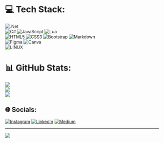 # 💻 Tech Stack:
![.Net](https://img.shields.io/badge/.NET-5C2D91?style=for-the-badge&logo=.net&logoColor=white)<br/>
![C#](https://img.shields.io/badge/c%23-%23239120.svg?style=for-the-badge&logo=c-sharp&logoColor=white) ![JavaScript](https://img.shields.io/badge/javascript-%23323330.svg?style=for-the-badge&logo=javascript&logoColor=%23F7DF1E) ![Lua](https://img.shields.io/badge/lua-%232C2D72.svg?style=for-the-badge&logo=lua&logoColor=white)<br/> 
![HTML5](https://img.shields.io/badge/html5-%23E34F26.svg?style=for-the-badge&logo=html5&logoColor=white) ![CSS3](https://img.shields.io/badge/css3-%231572B6.svg?style=for-the-badge&logo=css3&logoColor=white) ![Bootstrap](https://img.shields.io/badge/bootstrap-%23563D7C.svg?style=for-the-badge&logo=bootstrap&logoColor=white) ![Markdown](https://img.shields.io/badge/markdown-%23000000.svg?style=for-the-badge&logo=markdown&logoColor=white)<br/>
![Figma](https://img.shields.io/badge/figma-%23F24E1E.svg?style=for-the-badge&logo=figma&logoColor=white) ![Canva](https://img.shields.io/badge/Canva-%2300C4CC.svg?style=for-the-badge&logo=Canva&logoColor=white)<br/>
![LINUX](https://img.shields.io/badge/Linux-FCC624?style=for-the-badge&logo=linux&logoColor=black)
<br/>
# 📊 GitHub Stats:
![](https://github-readme-stats.vercel.app/api?username=uygardgn&theme=blue-green&hide_border=false&include_all_commits=true&count_private=false) 
<br/>
![](https://github-readme-streak-stats.herokuapp.com/?user=uygardgn&theme=blue-green&hide_border=false)
<br/>
![](https://github-readme-stats.vercel.app/api/top-langs/?username=uygardgn&theme=blue-green&hide_border=false&include_all_commits=true&count_private=false&layout=compact)
<br/>
## 🌐 Socials:
[![Instagram](https://img.shields.io/badge/Instagram-%23E4405F.svg?logo=Instagram&logoColor=white)](https://instagram.com/uygardgn)
[![LinkedIn](https://img.shields.io/badge/LinkedIn-%230077B5.svg?logo=linkedin&logoColor=white)](https://linkedin.com/in/uygardgn)
[![Medium](https://img.shields.io/badge/Medium-12100E?logo=medium&logoColor=white)](https://medium.com/@@uygardgn) 


---
[![](https://visitcount.itsvg.in/api?id=uygardgn&icon=3&color=3)](https://visitcount.itsvg.in)
<div align="center">
  <a href="https://visitcount.itsvg.in/api?id=uygardgn&icon=3&color=3)](https://visitcount.itsvg.in"></a>
</div>
